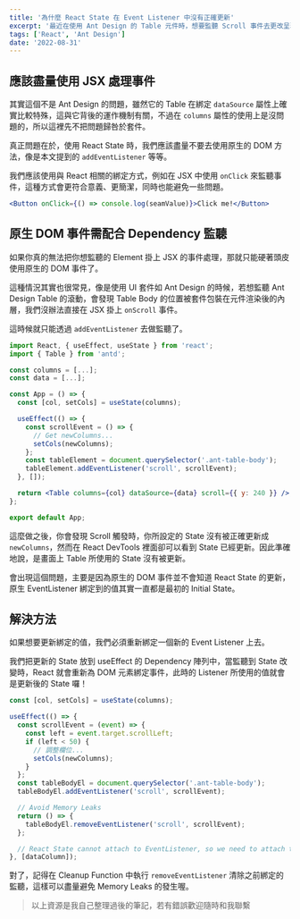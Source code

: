 ```yaml
---
title: '為什麼 React State 在 Event Listener 中沒有正確更新'
excerpt: '最近在使用 Ant Design 的 Table 元件時，想要監聽 Scroll 事件去更改呈現的欄位，但是發現 State 成功更新後，Table 所使用的 State 卻沒有跟著更新，這到底是怎麼回事哩。'
tags: ['React', 'Ant Design']
date: '2022-08-31'
---
```


## 應該盡量使用 JSX 處理事件

其實這個不是 Ant Design 的問題，雖然它的 Table 在綁定 `dataSource` 屬性上確實比較特殊，這與它背後的運作機制有關，不過在 `columns` 屬性的使用上是沒問題的，所以這裡先不把問題歸咎於套件。

真正問題在於，使用 React State 時，我們應該盡量不要去使用原生的 DOM 方法，像是本文提到的 `addEventListener` 等等。

我們應該使用與 React 相關的綁定方式，例如在 JSX 中使用 `onClick` 來監聽事件，這種方式會更符合意義、更簡潔，同時也能避免一些問題。

```jsx
<Button onClick={() => console.log(seamValue)}>Click me!</Button>
```

## 原生 DOM 事件需配合 Dependency 監聽

如果你真的無法把你想監聽的 Element 掛上 JSX 的事件處理，那就只能硬著頭皮使用原生的 DOM 事件了。

這種情況其實也很常見，像是使用 UI 套件如 Ant Design 的時候，若想監聽 Ant Design Table 的滾動，會發現 Table Body 的位置被套件包裝在元件渲染後的內層，我們沒辦法直接在 JSX 掛上 `onScroll` 事件。

這時候就只能透過 `addEventListener` 去做監聽了。

```jsx
import React, { useEffect, useState } from 'react';
import { Table } from 'antd';

const columns = [...];
const data = [...];

const App = () => {
  const [col, setCols] = useState(columns);

  useEffect(() => {
    const scrollEvent = () => {
      // Get newColumns...
      setCols(newColumns);
    };
    const tableElement = document.querySelector('.ant-table-body');
    tableElement.addEventListener('scroll', scrollEvent);
  }, []);

  return <Table columns={col} dataSource={data} scroll={{ y: 240 }} />;
};

export default App;
```

這麼做之後，你會發現 Scroll 觸發時，你所設定的 State 沒有被正確更新成 `newColumns`，然而在 React DevTools 裡面卻可以看到 State 已經更新。因此準確地說，是畫面上 Table 所使用的 State 沒有被更新。

會出現這個問題，主要是因為原生的 DOM 事件並不會知道 React State 的更新，原生 EventListener 綁定到的值其實一直都是最初的 Initial State。

## 解決方法

如果想要更新綁定的值，我們必須重新綁定一個新的 Event Listener 上去。

我們把更新的 State 放到 useEffect 的 Dependency 陣列中，當監聽到 State 改變時，React 就會重新為 DOM 元素綁定事件，此時的 Listener 所使用的值就會是更新後的 State 囉！

```jsx
const [col, setCols] = useState(columns);

useEffect(() => {
  const scrollEvent = (event) => {
    const left = event.target.scrollLeft;
    if (left < 50) {
      // 調整欄位...
      setCols(newColumns);
    }
  };
  const tableBodyEl = document.querySelector('.ant-table-body');
  tableBodyEl.addEventListener('scroll', scrollEvent);

  // Avoid Memory Leaks
  return () => {
    tableBodyEl.removeEventListener('scroll', scrollEvent);
  };

  // React State cannot attach to EventListener, so we need to attach the listener again when the state changes
}, [dataColumn]);
```

對了，記得在 Cleanup Function 中執行 `removeEventListener` 清除之前綁定的監聽，這樣可以盡量避免 Memory Leaks 的發生喔。

> 以上資源是我自己整理過後的筆記，若有錯誤歡迎隨時和我聯繫

